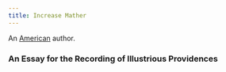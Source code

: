 ```yaml
---
title: Increase Mather
---
```


An [American](../index.html) author.

### An Essay for the Recording of Illustrious Providences
